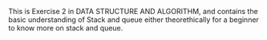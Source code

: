 This is Exercise 2 in DATA STRUCTURE AND ALGORITHM, and contains the basic understanding of Stack and queue either theorethically for a beginner to know more on stack and queue.
